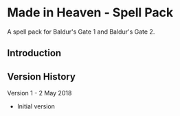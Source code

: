 # Made in Heaven - Spell Pack
A spell pack for Baldur's Gate 1 and Baldur's Gate 2.


## Introduction



## Version History

Version 1 - 2 May 2018
- Initial version
